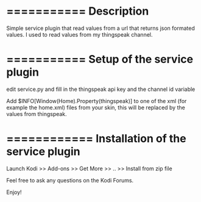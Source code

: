 ===========
Description
===========
Simple service plugin that read values from a  url that returns json formated values. I used to read values from my thingspeak channel.

===========
Setup of the service plugin
===========
edit service.py and fill in the thingspeak api key and the channel id variable

Add $INFO[Window(Home).Property(thingspeak)] to one of the xml (for example the home.xml) files from your skin, this will be replaced by the values from thingspeak.


============
Installation of the service plugin
============

Launch Kodi >> Add-ons >> Get More >> .. >> Install from zip file

Feel free to ask any questions on the Kodi Forums.

Enjoy!
